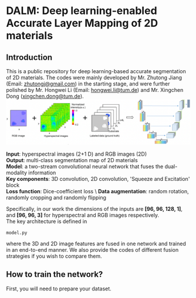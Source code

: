 # DALM: Deep learning-enabled Accurate Layer Mapping of 2D materials
## Introduction
This is a public repository for deep learning-based accurate segmentation of 2D materials. The codes were mainly developed by Mr. Zhutong Jiang (Email: zhutongj@gmail.com) in the starting stage, and were further polished by Mr. Hongwei Li (Email: hongwei.li@tum.de) and Mr. Xingchen Dong (xingchen.dong@tum.de). 
![Framework](./framework.png)

<b>Input</b>: hyperspectral images (2+1 D) and RGB images (2D) \
<b>Output</b>: multi-class segmentation map of 2D materials \
<b>Model</b>: a two-stream convolutional neural network that fuses the dual-modality information \
<b>Key components</b>: 3D convolution, 2D convolution, 'Squeeze and Excitation' block \
<b>Loss function</b>: Dice-coefficient loss \ 
<b>Data augmentation</b>: random rotation, randomly cropping and randomly flipping 


Specifically, in our work the dimensions of the inputs are <b>[96, 96, 128, 1]</b>, and <b>[96, 96, 3]</b> for hyperspectral and RGB images respectively.  
The key architecture is defined in
```
model.py
```
where the 3D and 2D image features are fused in one network and trained in an end-to-end manner. We also provide the codes of different fusion strategies if you wish to compare them. 


## How to train the network? 
First, you will need to prepare your dataset. 
